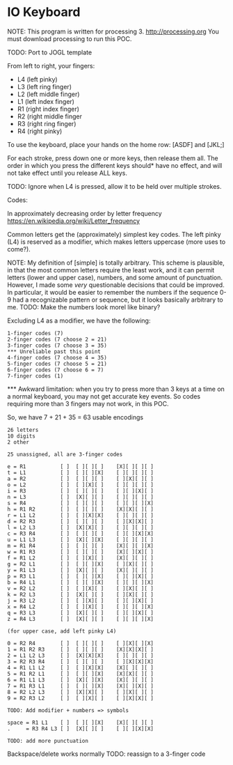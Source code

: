 IO Keyboard
===========

NOTE: This program is written for processing 3. http://processing.org
You must download processing to run this POC.

TODO: Port to JOGL template

From left to right, your fingers:

- L4 (left pinky)
- L3 (left ring finger)
- L2 (left middle finger)
- L1 (left index finger)
- R1 (right index finger)
- R2 (right middle finger
- R3 (right ring finger)
- R4 (right pinky)

To use the keyboard, place your hands on the home row: [ASDF] and [JKL;]

For each stroke, press down one or more keys, then release them all. The
order in which you press the different keys should* have no effect, and will
not take effect until you release ALL keys.

TODO: Ignore when L4 is pressed, allow it to be held over multiple strokes.

Codes:

In approximately decreasing order by letter frequency
https://en.wikipedia.org/wiki/Letter_frequency

Common letters get the (approximately) simplest key codes. The left pinky (L4)
is reserved as a modifier, which makes letters uppercase (more uses to come?).

NOTE: My definition of [simple] is totally arbitrary. This scheme is plausible,
in that the most common letters require the least work, and it can permit
letters (lower and upper case), numbers, and some amount of punctuation.
However, I made some *very* questionable decisions that could be improved. In
particular, it would be easier to remember the numbers if the sequence 0-9 had a
recognizable pattern or sequence, but it looks basically arbitrary to me.
TODO: Make the numbers look morel like binary?

Excluding L4 as a modifier, we have the following:

    1-finger codes (7)
    2-finger codes (7 choose 2 = 21)
    3-finger codes (7 choose 3 = 35)
    *** Unreliable past this point
    4-finger codes (7 choose 4 = 35)
    5-finger codes (7 choose 5 = 21)
    6-finger codes (7 choose 6 = 7)
    7-finger codes (1)

*** Awkward limitation: when you try to press more than 3 keys at a time on a
normal keyboard, you may not get accurate key events. So codes requiring more
than 3 fingers may not work, in this POC.

So, we have 7 + 21 + 35 = 63 usable encodings

    26 letters
    10 digits
    2 other

    25 unassigned, all are 3-finger codes

    e = R1           [ ]  [ ][ ][ ]    [X][ ][ ][ ]
    t = L1           [ ]  [ ][ ][X]    [ ][ ][ ][ ]
    a = R2           [ ]  [ ][ ][ ]    [ ][X][ ][ ]
    o = L2           [ ]  [ ][X][ ]    [ ][ ][ ][ ]
    i = R3           [ ]  [ ][ ][ ]    [ ][ ][X][ ]
    n = L3           [ ]  [X][ ][ ]    [ ][ ][ ][ ]
    s = R4           [ ]  [ ][ ][ ]    [ ][ ][ ][X]
    h = R1 R2        [ ]  [ ][ ][ ]    [X][X][ ][ ]
    r = L1 L2        [ ]  [ ][X][X]    [ ][ ][ ][ ]
    d = R2 R3        [ ]  [ ][ ][ ]    [ ][X][X][ ]
    l = L2 L3        [ ]  [X][X][ ]    [ ][ ][ ][ ]
    c = R3 R4        [ ]  [ ][ ][ ]    [ ][ ][X][X]
    u = L1 L3        [ ]  [X][ ][X]    [ ][ ][ ][ ]
    m = R1 R4        [ ]  [ ][ ][ ]    [X][ ][ ][X]
    w = R1 R3        [ ]  [ ][ ][ ]    [X][ ][X][ ]
    f = R1 L2        [ ]  [ ][X][ ]    [X][ ][ ][ ]
    g = R2 L1        [ ]  [ ][ ][X]    [ ][X][ ][ ]
    y = R1 L3        [ ]  [X][ ][ ]    [X][ ][ ][ ]
    p = R3 L1        [ ]  [ ][ ][X]    [ ][ ][X][ ]
    b = R4 L1        [ ]  [ ][ ][X]    [ ][ ][ ][X]
    v = R2 L2        [ ]  [ ][X][ ]    [ ][X][ ][ ]
    k = R2 L3        [ ]  [X][ ][ ]    [ ][X][ ][ ]
    j = R3 L2        [ ]  [ ][X][ ]    [ ][ ][X][ ]
    x = R4 L2        [ ]  [ ][X][ ]    [ ][ ][ ][X]
    q = R3 L3        [ ]  [X][ ][ ]    [ ][ ][X][ ]
    z = R4 L3        [ ]  [X][ ][ ]    [ ][ ][ ][X]

    (for upper case, add left pinky L4)

    0 = R2 R4        [ ]  [ ][ ][ ]    [ ][X][ ][X]
    1 = R1 R2 R3     [ ]  [ ][ ][ ]    [X][X][X][ ]
    2 = L1 L2 L3     [ ]  [X][X][X]    [ ][ ][ ][ ]
    3 = R2 R3 R4     [ ]  [ ][ ][ ]    [ ][X][X][X]
    4 = R1 L1 L2     [ ]  [ ][X][X]    [X][ ][ ][ ]
    5 = R1 R2 L1     [ ]  [ ][ ][X]    [X][X][ ][ ]
    6 = R1 L1 L3     [ ]  [X][ ][X]    [X][ ][ ][ ]
    7 = R1 R3 L1     [ ]  [ ][ ][X]    [X][ ][X][ ]
    8 = R2 L2 L3     [ ]  [X][X][ ]    [ ][X][ ][ ]
    9 = R2 R3 L2     [ ]  [ ][X][ ]    [ ][X][X][ ]

    TODO: Add modifier + numbers => symbols

    space = R1 L1    [ ]  [ ][ ][X]    [X][ ][ ][ ]
    .     = R3 R4 L3 [ ]  [X][ ][ ]    [ ][ ][X][X]

    TODO: add more punctuation

Backspace/delete works normally
TODO: reassign to a 3-finger code

